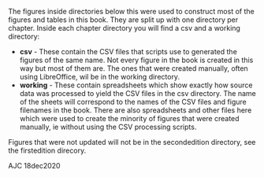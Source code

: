 The figures inside directories below this were used to construct most of the figures and tables in this book. They are split up with one directory per chapter. Inside each chapter directory you will find a csv and a working directory:

- **csv** - These contain the CSV files that scripts use to generated the figures of the same name. Not every figure in the book is created in this way but most of them are. The ones that were created manually, often using LibreOffice, wil be in the working directory.
- **working** - These contain spreadsheets which show exactly how source data was processed to yield the CSV files in the csv directory. The name of the sheets will correspond to the names of the CSV files and figure filenames in the book. There are also spreadsheets and other files here which were used to create the minority of figures that were created manually, ie without using the CSV processing scripts.

Figures that were not updated will not be in the secondedition directory, see the firstedition direcory.

AJC 18dec2020
